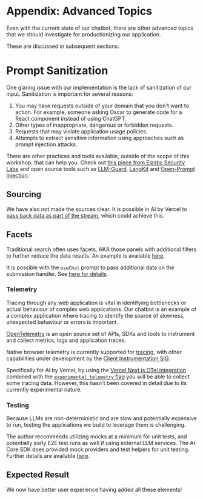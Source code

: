# Appendix: Advanced Topics

Even with the current state of our chatbot, there are other advanced topics that we should investigate for productionizing our application. 

These are discussed in subsequent sections.

# Prompt Sanitization

One glaring issue with our implementation is the lack of sanitization of our input. Sanitization is important for several reasons:

1. You may have requests outside of your domain that you don't want to action. For example, someone asking Oscar to generate code for a React component instead of using ChatGPT.
2. Other types of inappropriate, dangerous or forbidden requests.
3. Requests that may violate application usage policies.
4. Attempts to extract sensitive information using approaches such as prompt injection attacks.

There are other practices and tools available, outside of the scope of this workshop, that can help you. Check out [this piece from Elastic Security Labs](https://www.elastic.co/security-labs/embedding-security-in-llm-workflows) and open source tools such as [LLM-Guard](https://github.com/protectai/llm-guard), [LangKit](https://github.com/whylabs/langkit/tree/main) and [Open-Prompt Injection](https://github.com/liu00222/Open-Prompt-Injection).

## Sourcing

We have also not made the sources clear. It is possible in AI by Vercel to [pass back data as part of the stream](https://sdk.vercel.ai/docs/ai-sdk-ui/streaming-data), which could achieve this.

## Facets

Traditional search often uses facets, AKA those panels with additional filters to further reduce the data results. An example is available [here](https://www.elastic.co/guide/en/app-search/current/facets-guide.html).

It is possible with the `useChat` prompt to pass additional data on the submission handler. See [here for details](https://sdk.vercel.ai/docs/ai-sdk-ui/chatbot#setting-custom-body-fields-per-request).

### Telemetry

Tracing through any web application is vital in identifying bottlenecks or actual behaviour of complex web applications. Our chatbot is an example of a complex application where tracing to identify the source of slowness, unexpected behaviour or errors is important.

[OpenTelemetry](https://opentelemetry.io/) is an open source set of APIs, SDKs and tools to instrument and collect metrics, logs and application traces. 

Native browser telemetry is currently supported for [tracing](https://opentelemetry.io/docs/languages/js/getting-started/browser/), with other capabilities under development by the [Client Instrumentation SIG](https://docs.google.com/document/d/16Vsdh-DM72AfMg_FIt9yT9ExEWF4A_vRbQ3jRNBe09w/edit?tab=t.0#heading=h.yplevr950565).

Specifically for AI by Vercel, by using the [Vercel Next.js OTel integration](https://nextjs.org/docs/app/building-your-application/optimizing/open-telemetry) combined with the [`experimental_telemetry` flag](https://sdk.vercel.ai/docs/ai-sdk-core/telemetry) you will be able to collect some tracing data. However, this hasn't been covered in detail due to its currently experimental nature.  

### Testing

Because LLMs are non-deterministic and are slow and potentially expensive to run, testing the applications we build to leverage them is challenging.

The author recommends utilizing mocks at a minimum for unit tests, and potentially early E2E test runs as well if using external LLM services. The AI Core SDK does provided mock providers and test helpers for unit testing. Further details are available [here](https://sdk.vercel.ai/docs/ai-sdk-core/testing#testing).

## Expected Result

We now have better user experience having added all these elements!